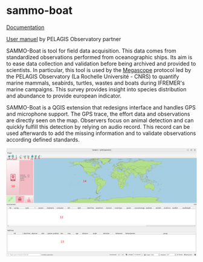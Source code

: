 # sammo-boat

[Documentation](https://hytechimaging.github.io/sammo-boat/)

[User manuel](https://raw.githubusercontent.com/hytechimaging/sammo-boat/main/doc/source/doc/Megascope_Use_SammoBoat_2obs.pdf) by PELAGIS Observatory partner

SAMMO-Boat is tool for field data acquisition. This data comes from standardized observations performed from oceanographic ships. Its aim is to ease data collection and validation before being archived and provided to scientists.
In particular, this tool is used by the [Megascope](https://www.observatoire-pelagis.cnrs.fr/surveys/by-boat/?lang=en) protocol led by the PELAGIS Observatory (La Rochelle Université - CNRS) to quantify marine mammals, seabirds, turtles, wastes and boats during IFREMER's marine campaigns. This survey provides insight into species distribution and abundance to provide european indicator.

SAMMO-Boat is a QGIS extension that redesigns interface and handles GPS and microphone support. The GPS trace, the effort data and observations are directly seen on the map. Observers focus on animal detection and can quickly fulfill this detection by relying on audio record. This record can be used afterwards to add the missing information and to validate observations according defined standards.

![](https://github.com/hytechimaging/sammo-boat/blob/main/doc/source/images/interface.png?raw=true)

